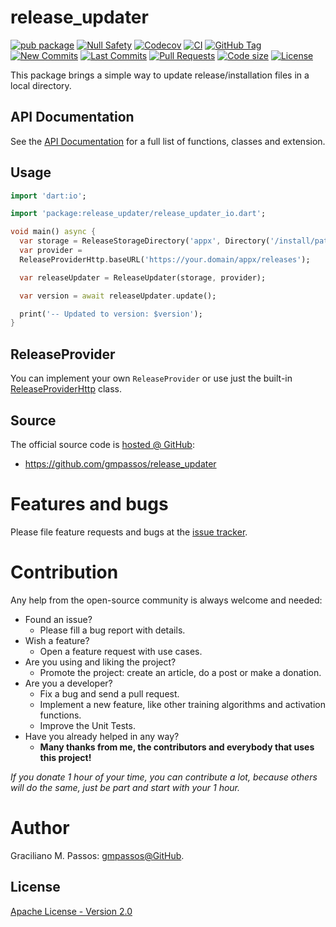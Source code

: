 # release_updater

[![pub package](https://img.shields.io/pub/v/release_updater.svg?logo=dart&logoColor=00b9fc)](https://pub.dev/packages/release_updater)
[![Null Safety](https://img.shields.io/badge/null-safety-brightgreen)](https://dart.dev/null-safety)
[![Codecov](https://img.shields.io/codecov/c/github/gmpassos/release_updater)](https://app.codecov.io/gh/gmpassos/release_updater)
[![CI](https://img.shields.io/github/workflow/status/gmpassos/release_updater/Dart%20CI/master?logo=github-actions&logoColor=white)](https://github.com/gmpassos/release_updater/actions)
[![GitHub Tag](https://img.shields.io/github/v/tag/gmpassos/release_updater?logo=git&logoColor=white)](https://github.com/gmpassos/release_updater/releases)
[![New Commits](https://img.shields.io/github/commits-since/gmpassos/release_updater/latest?logo=git&logoColor=white)](https://github.com/gmpassos/release_updater/network)
[![Last Commits](https://img.shields.io/github/last-commit/gmpassos/release_updater?logo=git&logoColor=white)](https://github.com/gmpassos/release_updater/commits/master)
[![Pull Requests](https://img.shields.io/github/issues-pr/gmpassos/release_updater?logo=github&logoColor=white)](https://github.com/gmpassos/release_updater/pulls)
[![Code size](https://img.shields.io/github/languages/code-size/gmpassos/release_updater?logo=github&logoColor=white)](https://github.com/gmpassos/release_updater)
[![License](https://img.shields.io/github/license/gmpassos/release_updater?logo=open-source-initiative&logoColor=green)](https://github.com/gmpassos/release_updater/blob/master/LICENSE)

This package brings a simple way to update release/installation files in a local directory.

## API Documentation

See the [API Documentation][api_doc] for a full list of functions, classes and extension.

[api_doc]: https://pub.dev/documentation/release_updater/latest/

## Usage

```dart
import 'dart:io';

import 'package:release_updater/release_updater_io.dart';

void main() async {
  var storage = ReleaseStorageDirectory('appx', Directory('/install/path'));
  var provider =
  ReleaseProviderHttp.baseURL('https://your.domain/appx/releases');

  var releaseUpdater = ReleaseUpdater(storage, provider);

  var version = await releaseUpdater.update();

  print('-- Updated to version: $version');
}
```

## ReleaseProvider

You can implement your own `ReleaseProvider` or use just the built-in [ReleaseProviderHttp][ReleaseProviderHttp_class] class.

[ReleaseProviderHttp_class]: https://pub.dev/documentation/release_updater/latest/release_updater.io/ReleaseProviderHttp-class.html

## Source

The official source code is [hosted @ GitHub][github_release_updater]:

- https://github.com/gmpassos/release_updater

[github_release_updater]: https://github.com/gmpassos/release_updater

# Features and bugs

Please file feature requests and bugs at the [issue tracker][tracker].

# Contribution

Any help from the open-source community is always welcome and needed:
- Found an issue?
    - Please fill a bug report with details.
- Wish a feature?
    - Open a feature request with use cases.
- Are you using and liking the project?
    - Promote the project: create an article, do a post or make a donation.
- Are you a developer?
    - Fix a bug and send a pull request.
    - Implement a new feature, like other training algorithms and activation functions.
    - Improve the Unit Tests.
- Have you already helped in any way?
    - **Many thanks from me, the contributors and everybody that uses this project!**

*If you donate 1 hour of your time, you can contribute a lot,
because others will do the same, just be part and start with your 1 hour.*

[tracker]: https://github.com/gmpassos/release_updater/issues

# Author

Graciliano M. Passos: [gmpassos@GitHub][github].

[github]: https://github.com/gmpassos

## License

[Apache License - Version 2.0][apache_license]

[apache_license]: https://www.apache.org/licenses/LICENSE-2.0.txt

